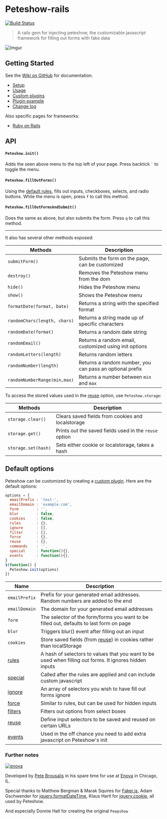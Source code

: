 # Peteshow-rails

[![Build Status](https://travis-ci.org/adorableio/peteshow-rails.svg?branch=master)](https://travis-ci.org/adorableio/peteshow-rails)

> A rails gem for injecting peteshow, the customizable javascript framework for filling out forms with fake data

![Imgur](http://i.imgur.com/JcT5eMS.png)

## Getting Started
See the [Wiki on GitHub](https://github.com/brousalis/peteshow/wiki) for documentation.

- [Setup](https://github.com/brousalis/peteshow/wiki/Setup)
- [Usage](https://github.com/brousalis/peteshow/wiki/Usage)
- [Custom plugins](https://github.com/brousalis/peteshow/wiki/Custom-plugins)
- [Plugin example](https://github.com/brousalis/peteshow/wiki/Plugin-example)
- [Change log](https://github.com/brousalis/peteshow/wiki/Change-log)

Also specific pages for frameworks:
- [Ruby on Rails](https://github.com/brousalis/peteshow/wiki/Ruby-on-Rails)

## API

#### `Peteshow.init()`

Adds the seen above menu to the top left of your page. Press backtick <code>`</code> to toggle the menu.

#### `Peteshow.fillOutForms()`

Using the [default rules](https://github.com/brousalis/peteshow/blob/master/src/peteshow-core.js#L2), fills out inputs, checkboxes, selects, and radio buttons. While the menu is open, press `f` to call this method.

#### `Peteshow.fillOutFormsAndSubmit()`

Does the same as above, but also submits the form. Press `q` to call this method.

---

It also has several other methods exposed:

Methods             | Description
--------------------|------------------------------------------------
`submitForm()`                | Submits the form on the page, can be customized
`destroy()`                   | Removes the Peteshow menu from the dom
`hide()`                      | Hides the Peteshow menu
`show()`                      | Shows the Peteshow menu
`formatDate(format, Date)`    | Returns a string with the specified format
`randomChars(length, chars)`  | Returns a string made up of specific characters
`randomDate(format)`          | Returns a random date string
`randomEmail()`               | Returns a random email, customized using init options
`randomLetters(length)`       | Returns random letters
`randomNumber(length)`        | Returns a random number, you can pass an optional prefix
`randomNumberRange(min,max)`  | Returns a number between `min` and `max`

To access the stored values used in the [reuse](https://github.com/brousalis/peteshow/wiki/Custom-plugins#reuse) option, use `Peteshow.storage`:

Methods             | Description
--------------------|------------------------------------------------
`storage.clear()`             | Clears saved fields from cookies and localstorage
`storage.get()`               | Prints out the saved fields used in the `reuse` option
`storage.set(hash)`           | Sets either cookie or localstorage, takes a hash

## Default options

Peteshow can be customized by creating a [custom plugin](https://github.com/brousalis/peteshow/wiki/Custom-plugins). Here are the default options:

```javascript
options = {
  emailPrefix : 'test-',
  emailDomain : 'example.com',
  form        : '',
  blur        : false,
  cookies     : false,
  rules       : {},
  ignore      : [],
  filter      : [],
  force       : {},
  reuse       : {},
  commands    : '',
  special     : function(){},
  events      : function(){},
}
$(function() {
  Peteshow.init(options)
})
```

Name                  |  Description
----------------------|---------------------------------------------------------------
`emailPrefix`  | Prefix for your generated email addresses. Random numbers are added to the end
`emailDomain`  | The domain for your generated email addresses
`form`         | The selector of the form/forms you want to be filled out, defaults to last form on page
`blur`         | Triggers blur() event after filling out an input
`cookies`      | Store saved fields (from [reuse](https://github.com/brousalis/peteshow/wiki/Custom-plugins#reuse)) in cookies rather than localStorage
[rules](https://github.com/brousalis/peteshow/wiki/Custom-plugins#rules)       | A hash of selectors to values that you want to be used when filling out forms. It ignores hidden inputs
[special](https://github.com/brousalis/peteshow/wiki/Custom-plugins#special)   | Called after the rules are applied and can include custom javascript
[ignore](https://github.com/brousalis/peteshow/wiki/Custom-plugins#ignore)     | An array of selectors you wish to have fill out forms ignore
[force](https://github.com/brousalis/peteshow/wiki/Custom-plugins#force)       | Similar to rules, but can be used for hidden inputs
[filters](https://github.com/brousalis/peteshow/wiki/Custom-plugins#filter)    | Filters out options from select boxes
[reuse](https://github.com/brousalis/peteshow/wiki/Custom-plugins#reuse)       | Define input selectors to be saved and reused on certain URLs
[events](https://github.com/brousalis/peteshow/wiki/Custom-plugins#events)     | Used in the off chance you need to add extra javascript on Peteshow's init

### Further notes
[![enova](https://www.enova.com/wp-content/uploads/2014/01/Enova-logo.jpg)](http://www.enova.com)

Developed by [Pete Brousalis](http://twitter.com/brousalis) in his spare time for use at [Enova](http://www.enova.com/) in Chicago, IL.

Special thanks to Matthew Bergman & Marak Squires for [Faker.js](http://github.com/marak/Faker.js/), Adam Gschwender for [jquery.formatDateTime](https://github.com/agschwender/jquery.formatDateTime), Klaus Hartl for [jquery.cookie](https://github.com/carhartl/jquery-cookie), all used by Peteshow.

And especially Donnie Hall for creating the original `Peepshow`
